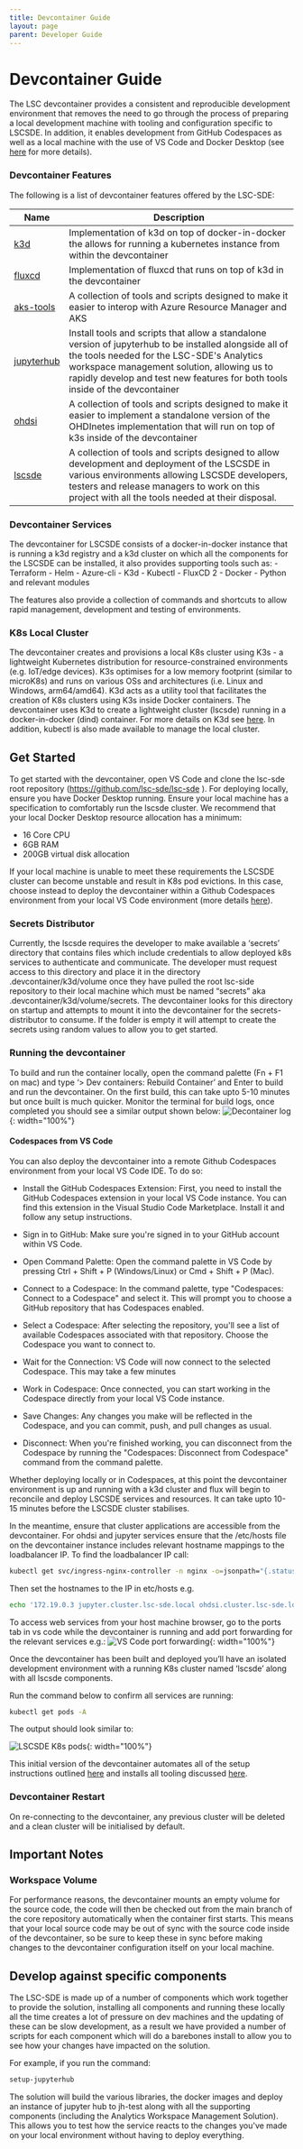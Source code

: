 ```yaml
---
title: Devcontainer Guide
layout: page
parent: Developer Guide
---
```

# Devcontainer Guide
The LSC devcontainer provides a consistent and reproducible development environment that removes the need to go through the process of preparing a local development machine with tooling and configuration specific to LSCSDE. In addition, it enables development from GitHub Codespaces as well as a local machine with the use of VS Code and Docker Desktop (see [here](https://code.visualstudio.com/docs/devcontainers/containers) for more details).

### Devcontainer Features

The following is a list of devcontainer features offered by the LSC-SDE:

| Name | Description |
| --- | --- |
| [k3d](./Devcontainer/Features/k3d.md) | Implementation of k3d on top of docker-in-docker the allows for running a kubernetes instance from within the devcontainer |
| [fluxcd](./Devcontainer/Features/fluxcd.md) | Implementation of fluxcd that runs on top of k3d in the devcontainer |
| [aks-tools](./Devcontainer/Features/aks-tools.md) | A collection of tools and scripts designed to make it easier to interop with Azure Resource Manager and AKS |
| [jupyterhub](./Devcontainer/Features/jupyterhub.md) | Install tools and scripts that allow a standalone version of jupyterhub to be installed alongside all of the tools needed for the LSC-SDE's Analytics workspace management solution, allowing us to rapidly develop and test new features for both tools inside of the devcontainer |
| [ohdsi](./Devcontainer/Features/ohdsi.md) | A collection of tools and scripts designed to make it easier to implement a standalone version of the OHDInetes implementation that will run on top of k3s inside of the devcontainer |
| [lscsde](./Devcontainer/Features/lscsde.md) | A collection of tools and scripts designed to allow development and deployment of the LSCSDE in various environments allowing LSCSDE developers, testers and release managers to work on this project with all the tools needed at their disposal. |

### Devcontainer Services
The devcontainer for LSCSDE consists of a docker-in-docker instance that is running a k3d registry and a k3d cluster on which all the components for the LSCSDE can be installed, it also provides supporting tools such as:
    - Terraform
    - Helm
    - Azure-cli
    - K3d
    - Kubectl
    - FluxCD 2
    - Docker
    - Python and relevant modules

The features also provide a collection of commands and shortcuts to allow rapid management, development and testing of environments.

### K8s Local Cluster
The devcontainer creates and provisions a local K8s cluster using K3s - a lightweight Kubernetes distribution for resource-constrained environments (e.g.  IoT/edge devices). K3s optimises for a low memory footprint (similar to microK8s) and runs on various OSs and architectures (i.e. Linux and Windows, arm64/amd64). K3d acts as a utility tool that facilitates the creation of K8s clusters using K3s inside Docker containers. The devcontainer uses K3d to create a lightweight cluster (lscsde) running in a docker-in-docker (dind) container. For more details on K3d see [here](https://k3d.io/v5.6.3/). In addition, kubectl is also made available to manage the local cluster.


## Get Started
To get started with the devcontainer, open VS Code and clone the lsc-sde root repository (https://github.com/lsc-sde/lsc-sde ). For deploying locally, ensure you have Docker Desktop running. Ensure your local machine has a specification to comfortably run the lscsde cluster. We recommend that your local Docker Desktop resource allocation has a minimum:
- 16 Core CPU
- 6GB RAM
- 200GB virtual disk allocation

If your local machine is unable to meet these requirements the LSCSDE cluster can become unstable and result in K8s pod evictions. In this case, choose instead to deploy the devcontainer within a Github Codespaces environment from your local VS Code environment (more details [here](https://docs.github.com/en/codespaces/developing-in-a-codespace/using-github-codespaces-in-visual-studio-code)).

### Secrets Distributor
Currently, the lscsde requires the developer to make available a ‘secrets’ directory that contains files which include credentials to allow deployed k8s services to authenticate and communicate. The developer must request access to this directory and place it in the directory .devcontainer/k3d/volume once they have pulled the root lsc-side repository to their local machine which must be named “secrets” aka .devcontainer/k3d/volume/secrets. The devcontainer looks for this directory on startup and attempts to mount it into the devcontainer for the secrets-distributor to consume. If the folder is empty it will attempt to create the secrets using random values to allow you to get started.

### Running the devcontainer
To build and run the container locally, open the command palette (Fn + F1 on mac) and type ‘> Dev containers: Rebuild Container’ and Enter to build and run the devcontainer. On the first build, this can take upto 5-10 minutes but once built is much quicker. Monitor the terminal for build logs, once completed you should see a similar output shown below:
![Decontainer log](img/cluster-log-complete.png){: width="100%"}

#### Codespaces from VS Code
You can also deploy the devcontainer into a remote Github Codespaces environment from your local VS Code IDE. To do so:
- Install the GitHub Codespaces Extension: First, you need to install the GitHub Codespaces extension in your local VS Code instance. You can find this extension in the Visual Studio Code Marketplace. Install it and follow any setup instructions.

- Sign in to GitHub: Make sure you're signed in to your GitHub account within VS Code.

- Open Command Palette: Open the command palette in VS Code by pressing Ctrl + Shift + P (Windows/Linux) or Cmd + Shift + P (Mac).

- Connect to a Codespace: In the command palette, type "Codespaces: Connect to a Codespace" and select it. This will prompt you to choose a GitHub repository that has Codespaces enabled.

- Select a Codespace: After selecting the repository, you'll see a list of available Codespaces associated with that repository. Choose the Codespace you want to connect to.

- Wait for the Connection: VS Code will now connect to the selected Codespace. This may take a few minutes

- Work in Codespace: Once connected, you can start working in the Codespace directly from your local VS Code instance.

- Save Changes: Any changes you make will be reflected in the Codespace, and you can commit, push, and pull changes as usual.

- Disconnect: When you're finished working, you can disconnect from the Codespace by running the "Codespaces: Disconnect from Codespace" command from the command palette. 

Whether deploying locally or in Codespaces, at this point the devcontainer environment is up and running with a k3d cluster and flux will begin to reconcile and deploy LSCSDE services and resources. It can take upto 10-15 minutes before the LSCSDE cluster stabilises.

In the meantime, ensure that cluster applications are accessible from the devcontainer. For ohdsi and jupyter services ensure that the /etc/hosts file on the devcontainer instance includes relevant hostname mappings to the loadbalancer IP. To find the loadbalancer IP call:

```bash
kubectl get svc/ingress-nginx-controller -n nginx -o=jsonpath="{.status.loadBalancer.ingress[0].ip}"
```
Then set the hostnames to the IP in etc/hosts e.g. 

```bash
echo '172.19.0.3 jupyter.cluster.lsc-sde.local ohdsi.cluster.lsc-sde.local' >> /etc/hosts
```

To access web services from your host machine browser, go to the ports tab in vs code while the devcontainer is running and add port forwarding for the relevant services e.g.:
![VS Code port forwarding](img/port-forwarding.png){: width="100%"}

Once the devcontainer has been built and deployed you’ll have an isolated development environment with a running K8s cluster named ‘lscsde’ along with all lscsde components.

Run the command below to confirm all services are running:
```bash
kubectl get pods -A
```
The output should look similar to:

![LSCSDE K8s pods](img/k8s-pods.png){: width="100%"}

This initial version of the devcontainer automates all of the setup instructions outlined [here](./New-Environment.md) and installs all tooling discussed [here](../../Developers.md).

### Devcontainer Restart
On re-connecting to the devcontainer, any previous cluster will be deleted and a clean cluster will be initialised by default.
## Important Notes
### Workspace Volume
For performance reasons, the devcontainer mounts an empty volume for the source code, the code will then be checked out from the main branch of the core repository automatically when the container first starts. This means that your local source code may be out of sync with the source code inside of the devcontainer, so be sure to keep these in sync before making changes to the devcontainer configuration itself on your local machine.

## Develop against specific components
The LSC-SDE is made up of a number of components which work together to provide the solution, installing all components and running these locally all the time creates a lot of pressure on dev machines and the updating of these can be slow development, as a result we have provided a number of scripts for each component which will do a barebones install to allow you to see how your changes have impacted on the solution.

For example, if you run the command:

```bash
setup-jupyterhub
```

The solution will build the various libraries, the docker images and deploy an instance of jupyter hub to jh-test along with all the supporting components (including the Analytics Workspace Management Solution). This allows you to test how the service reacts to the changes you've made on your local environment without having to deploy everything.